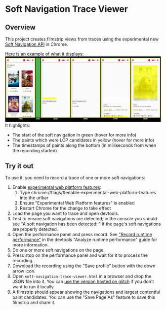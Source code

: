 # Soft Navigation Trace Viewer

## Overview
This project creates filmstrip views from traces using the experimental new [Soft Navigation API](https://developer.chrome.com/docs/web-platform/soft-navigations-experiment) in Chrome.

Here is an example of what it displays:
![Screenshot of an example filmstrip](filmstrip-screenshot.png)
It highlights:
* The start of the soft navigation in green (hover for more info)
* The paints which were LCP candidates in yellow (hover for more info)
* The timestamps of paints along the bottom (in milliseconds from when the recording started)

## Try it out
To use it, you need to record a trace of one or more soft navigations:
1. Enable [experimental web platform features](https://developer.chrome.com/docs/web-platform/chrome-flags#two_other_ways_to_try_out_experimental_features):
   1. Type chrome://flags/#enable-experimental-web-platform-features into the urlbar
   2. Ensure "Experimental Web Platform features" is enabled
   3. Restart Chrome for the change to take effect
2. Load the page you want to trace and open devtools.
3. Test to ensure soft navigations are detected; in the console you should see "A soft navigation has been detected: <url>" if the page's soft navigations are properly detected.
4. Open the performance panel and press record. See ["Record runtime performance"](https://developer.chrome.com/docs/devtools/performance#record) in the devtools "Analyze runtime performance" guide for more information.
5. Do one or more soft navigations on the page.
6. Press stop on the performance panel and wait for it to process the recording.
7. Download the recording using the "Save profile" button with the down arrow icon.
8. Open `soft-navigation-trace-viewer.html` in a browser and drop the JSON file into it. You can [use the version hosted on glitch](https://soft-navigation-timeline.glitch.me/) if you don't want to run it locally.
9. A filmstrip should appear showing the navigations and largest contentful paint candidates. You can use the "Save Page As" feature to save this filmstrip and share it.
